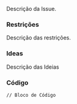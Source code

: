 Descrição da Issue.

### Restrições
Descrição das restrições.

### Ideas 
Descrição das Ideias

### Código
```
// Bloco de Código
```
